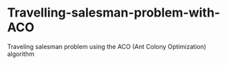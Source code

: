 # Travelling-salesman-problem-with-ACO
Traveling salesman problem using the ACO (Ant Colony Optimization) algorithm
